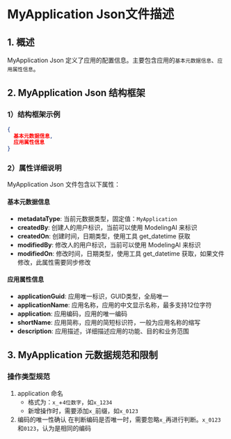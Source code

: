 # MyApplication Json文件描述
## 1. 概述
MyApplication Json 定义了应用的配置信息。主要包含应用的`基本元数据信息`、`应用属性信息`。

## 2. MyApplication Json 结构框架
### 1）结构框架示例
```json
{
  基本元数据信息,
  应用属性信息
}
```

### 2）属性详细说明
MyApplication Json 文件包含以下属性：

#### 基本元数据信息
- **metadataType**: 当前元数据类型，固定值：`MyApplication`
- **createdBy**: 创建人的用户标识，当前可以使用 ModelingAI 来标识
- **createdOn**: 创建时间，日期类型，使用工具 get_datetime 获取
- **modifiedBy**: 修改人的用户标识，当前可以使用 ModelingAI 来标识
- **modifiedOn**: 修改时间，日期类型，使用工具 get_datetime 获取，如果文件修改，此属性需要同步修改

#### 应用属性信息
- **applicationGuid**: 应用唯一标识，GUID类型，全局唯一
- **applicationName**: 应用名称，应用的中文显示名称，最多支持12位字符
- **application**: 应用编码，应用的唯一编码
- **shortName**: 应用简称，应用的简短标识符，一般为应用名称的缩写
- **description**: 应用描述，详细描述应用的功能、目的和业务范围

## 3. MyApplication 元数据规范和限制
### 操作类型规范
1. application 命名
   - 格式为：`x_`+`4位数字`，如`x_1234`
   - 新增操作时，需要添加`x_`前缀，如`x_0123`
2. 编码的唯一性确认
   在判断编码是否唯一时，需要忽略`x_`再进行判断。`x_0123`和`0123`，认为是相同的编码 